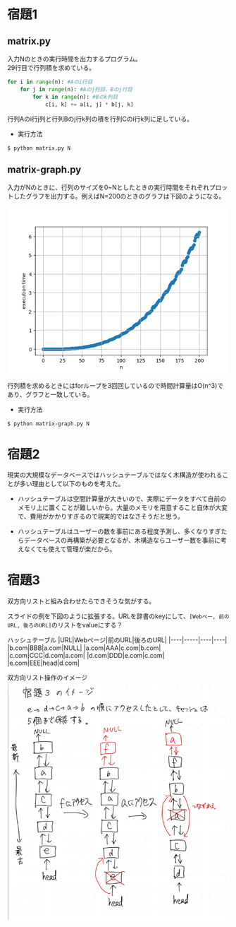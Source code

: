 # 宿題1
## matrix.py  
入力Nのときの実行時間を出力するプログラム。  
29行目で行列積を求めている。
```python
for i in range(n): #Aのi行目
    for j in range(n): #Aのj列目、Bのj行目
        for k in range(n): #Bのk列目
            c[i, k] += a[i, j] * b[j, k]
```
行列Aのi行j列と行列Bのj行k列の積を行列Cのi行k列に足している。  
+ 実行方法
```
$ python matrix.py N
```

## matrix-graph.py  
入力がNのときに、行列のサイズを0~Nとしたときの実行時間をそれぞれプロットしたグラフを出力する。例えばN=200のときのグラフは下図のようになる。

![Nと実行時間の関係](Figure_2.png)

行列積を求めるときにはforループを3回回しているので時間計算量はO(n^3)であり、グラフと一致している。

+ 実行方法
```
$ python matrix-graph.py N
```

# 宿題2
現実の大規模なデータベースではハッシュテーブルではなく木構造が使われることが多い理由として以下のものを考えた。
+ ハッシュテーブルは空間計算量が大きいので、実際にデータをすべて自前のメモリ上に置くことが難しいから。大量のメモリを用意すること自体が大変で、費用がかかりすぎるので現実的ではなさそうだと思う。

+ ハッシュテーブルはユーザーの数を事前にある程度予測し、多くなりすぎたらデータベースの再構築が必要となるが、木構造ならユーザー数を事前に考えなくても使えて管理が楽だから。

# 宿題3
双方向リストと組み合わせたらできそうな気がする。

スライドの例を下図のように拡張する。URLを辞書のkeyにして、`[Webペー, 前のURL, 後ろのURL]`のリストをvalueにする？

ハッシュテーブル
|URL|Webページ|前のURL|後ろのURL|
|----|-----|----|----|
|b.com|BBB|a.com|NULL|
|a.com|AAA|c.com|b.com|
|c.com|CCC|d.com|a.com|
|d.com|DDD|e.com|c.com|
|e.com|EEE|head|d.com|


双方向リスト操作のイメージ
![構造のイメージ](cache_image.png)
    